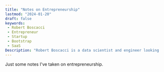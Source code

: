 ```yaml
---
title: "Notes on Entrepreneurship"
lastmod: "2024-01-20"
draft: false
keywords:
 - Robert Boscacci
 - Entrepreneur
 - Startup
 - Bootstrap
 - SaaS
Description: "Robert Boscacci is a data scientist and engineer looking to get entrepreneurial." # Keep to 150-160 chars
---
```


Just some notes I've taken on entrepreneurship.
